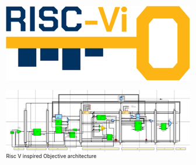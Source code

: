 # <div align="center"> ![logo1](img/RiscViO_logoV0.svg)</div>
![grafik](img/pipeline_shot.png)
Risc V inspired Objective architecture
